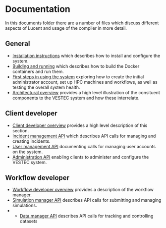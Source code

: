 # Documentation

In this documents folder there are a number of files which discuss different aspects of Lucent and usage of the compiler in more detail.

## General

* <a href="https://github.com/VESTEC-EU/vestec-system/blob/main/Docs/install.md">Installation instructions</a> which describes how to install and configure the system.
* <a href="https://github.com/VESTEC-EU/vestec-system/blob/main/Docs/build_run.md">Building and running</a> which describes how to build the Docker containers and run them.
* <a href="https://github.com/VESTEC-EU/vestec-system/blob/main/Docs/user_first_steps.md">First steps in using the system</a> exploring how to create the initial administrator account, set up HPC machines and workflows, as well as testing the overall system health.
* <a href="https://github.com/VESTEC-EU/vestec-system/blob/main/Docs/architecture.md">Architectural overview</a> provides a high level illustration of the consituent components to the VESTEC system and how these interrelate.

## Client developer 

* <a href="https://github.com/VESTEC-EU/vestec-system/blob/main/Docs/client_developer.md">Client developer overview</a> provides a high level description of this section.
* <a href="https://github.com/VESTEC-EU/vestec-system/blob/main/Docs/incident_management_api.md">Incident management API</a> which describes API calls for managing and creating incidents.
* <a href="https://github.com/VESTEC-EU/vestec-system/blob/main/Docs/user_management_api.md">User management API</a> documenting calls for managing user accounts on the system.
* <a href="https://github.com/VESTEC-EU/vestec-system/blob/main/Docs/administration_api.md">Administration API</a> enabling clients to administer and configure the VESTEC system.

## Workflow developer

* <a href="https://github.com/VESTEC-EU/vestec-system/blob/main/Docs/workflow_developer.md">Workflow developer overview</a> provides a description of the workflow manager.
* <a href="https://github.com/VESTEC-EU/vestec-system/blob/main/Docs/simulation_manager.md">Simulation manager API</a> describes API calls for submitting and managing simulations.
* * <a href="https://github.com/VESTEC-EU/vestec-system/blob/main/Docs/data_manager.md">Data manager API</a> describes API calls for tracking and controlling datasets
